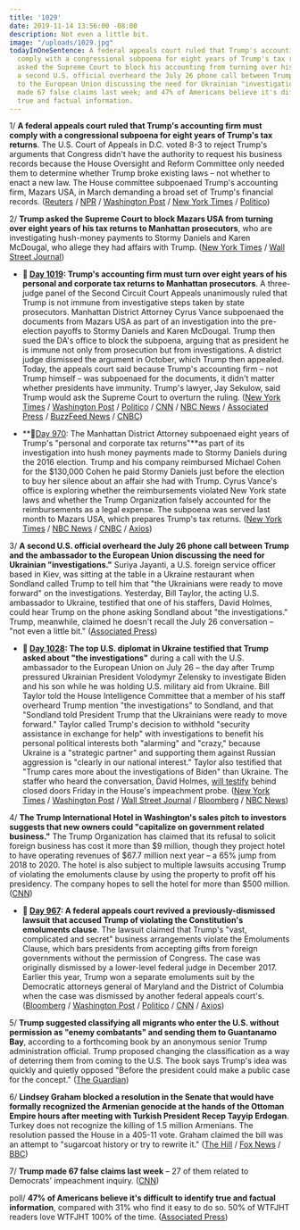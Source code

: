 ```yaml
---
title: '1029'
date: 2019-11-14 13:56:00 -08:00
description: Not even a little bit.
image: "/uploads/1029.jpg"
todayInOneSentence: A federal appeals court ruled that Trump's accounting firm must
  comply with a congressional subpoena for eight years of Trump's tax returns; Trump
  asked the Supreme Court to block his accounting from turning over his tax returns;
  a second U.S. official overheard the July 26 phone call between Trump and the ambassador
  to the European Union discussing the need for Ukrainian "investigations"; Trump
  made 67 false claims last week; and 47% of Americans believe it's difficult to identify
  true and factual information.
---
```


1/ **A federal appeals court ruled that Trump's accounting firm must comply with a congressional subpoena for eight years of Trump's tax returns**. The U.S. Court of Appeals in D.C. voted 8-3 to reject Trump's arguments that Congress didn't have the authority to request his business records because the House Oversight and Reform Committee only needed them to determine whether Trump broke existing laws – not whether to enact a new law. The House committee subpoenaed Trump's accounting firm, Mazars USA, in March demanding a broad set of Trump's financial records. ([Reuters](https://www.reuters.com/article/us-usa-trump-financialrecords-idUSKBN1XO00O) / [NPR](https://www.npr.org/2019/11/14/779168635/federal-appeals-court-lets-stand-ruling-that-congress-can-subpoena-trump-tax-ret) / [Washington Post](https://www.washingtonpost.com/local/legal-issues/congress-can-seek-eight-years-of-trumps-tax-records-appeals-court-rules/2019/11/13/b4fc8002-fc07-11e9-8906-ab6b60de9124_story.html) / [New York Times](https://www.nytimes.com/2019/11/13/us/politics/trump-financial-records-lawsuit.html) / [Politico](https://www.politico.com/news/2019/11/14/trump-lawyers-tax-returns-fight-supreme-court-070875))

2/ **Trump asked the Supreme Court to block Mazars USA from turning over eight years of his tax returns to Manhattan prosecutors**, who are investigating hush-money payments to Stormy Daniels and Karen McDougal, who allege they had affairs with Trump. ([New York Times](https://www.nytimes.com/2019/11/14/us/politics/trump-tax-returns-supreme-court.html) / [Wall Street Journal](https://www.wsj.com/articles/trump-asks-supreme-court-to-block-new-york-subpoena-for-tax-records-11573769653))

* **📌 [Day 1019](https://whatthefuckjusthappenedtoday.com/2019/11/04/day-1019/#4-trumps-accounting-firm-must-turn-o): Trump's accounting firm must turn over eight years of his personal and corporate tax returns to Manhattan prosecutors**. A three-judge panel of the Second Circuit Court Appeals unanimously ruled that Trump is not immune from investigative steps taken by state prosecutors. Manhattan District Attorney Cyrus Vance subpoenaed the documents from Mazars USA as part of an investigation into the pre-election payoffs to Stormy Daniels and Karen McDougal. Trump then sued the DA's office to block the subpoena, arguing that as president he is immune not only from prosecution but from investigations. A district judge dismissed the argument in October, which Trump then appealed. Today, the appeals court said because Trump's accounting firm – not Trump himself – was subpoenaed for the documents, it didn't matter whether presidents have immunity. Trump's lawyer, Jay Sekulow, said Trump would ask the Supreme Court to overturn the ruling. ([New York Times](https://www.nytimes.com/2019/11/04/nyregion/trump-taxes-vance-appeal.html) / [Washington Post](https://www.washingtonpost.com/local/public-safety/appeals-court-rejects-trumps-attempt-to-withhold-tax-return-from-local-prosecutors-setting-stage-for-supreme-court-fight/2019/11/04/567cdb02-f695-11e9-a285-882a8e386a96_story.html) / [Politico](https://www.politico.com/news/2019/11/04/appeals-court-rules-trump-must-give-taxes-to-manhattan-grand-jury-000314) / [CNN](https://www.cnn.com/2019/11/04/politics/donald-trump-tax-returns-court-ruling/index.html) / [NBC News](https://www.nbcnews.com/politics/donald-trump/trump-loses-appeal-new-york-tax-case-must-hand-over-n1076061) / [Associated Press](https://apnews.com/dabe6ccc29a44028b52dc77fd51e9efd) / [BuzzFeed News](https://www.buzzfeednews.com/article/zoetillman/trump-tax-returns-subpoena-cannot-block-court-new-york) / [CNBC](https://www.cnbc.com/2019/11/04/trump-loses-appeal-of-new-york-tax-returns-case.html))

* **📌[Day 970](https://whatthefuckjusthappenedtoday.com/2019/09/16/day-970/#1-the-manhattan-district-attorney-su): The Manhattan District Attorney subpoenaed eight years of Trump's "personal and corporate tax returns"**as part of its investigation into hush money payments made to Stormy Daniels during the 2016 election. Trump and his company reimbursed Michael Cohen for the $130,000 Cohen he paid Stormy Daniels just before the election to buy her silence about an affair she had with Trump. Cyrus Vance's office is exploring whether the reimbursements violated New York state laws and whether the Trump Organization falsely accounted for the reimbursements as a legal expense. The subpoena was served last month to Mazars USA, which prepares Trump's tax returns. ([New York Times](https://www.nytimes.com/2019/09/16/nyregion/trump-tax-returns-cy-vance.html) / [NBC News](https://www.nbcnews.com/politics/donald-trump/manhattan-da-subpoenas-trump-s-tax-returns-probe-hush-money-n1055046) / [CNBC](https://www.cnbc.com/2019/09/16/eight-years-of-trumps-tax-returns-subpoenaed-by-manhattan-da-vance.html) / [Axios](https://www.axios.com/trump-tax-returns-hush-money-manhattan-prosecutors-fa98271e-a8fe-4b76-841a-6c9ae8a8c5d0.html))

3/ **A second U.S. official overheard the July 26 phone call between Trump and the ambassador to the European Union discussing the need for Ukrainian "investigations."** Suriya Jayanti, a U.S. foreign service officer based in Kiev, was sitting at the table in a Ukraine restaurant when Sondland called Trump to tell him that "the Ukrainians were ready to move forward" on the investigations. Yesterday, Bill Taylor, the acting U.S. ambassador to Ukraine, testified that one of his staffers, David Holmes, could hear Trump on the phone asking Sondland about "the investigations." Trump, meanwhile, claimed he doesn't recall the July 26 conversation – "not even a little bit." ([Associated Press](https://apnews.com/6d318542e50b45dc9e1d4d829ad36c96))

* **📌 [Day 1028](https://whatthefuckjusthappenedtoday.com/2019/11/13/day-1028/#1-the-top-u-s-diplomat-in-ukraine-te): The top U.S. diplomat in Ukraine testified that Trump asked about "the investigations"** during a call with the U.S. ambassador to the European Union on July 26 – the day after Trump pressured Ukrainian President Volodymyr Zelensky to investigate Biden and his son while he was holding U.S. military aid from Ukraine. Bill Taylor told the House Intelligence Committee that a member of his staff overheard Trump mention "the investigations" to Sondland, and that "Sondland told President Trump that the Ukrainians were ready to move forward." Taylor called Trump's decision to withhold "security assistance in exchange for help" with investigations to benefit his personal political interests both "alarming" and "crazy," because Ukraine is a "strategic partner" and supporting them against Russian aggression is "clearly in our national interest." Taylor also testified that "Trump cares more about the investigations of Biden" than Ukraine. The staffer who heard the conversation, David Holmes, [will testify](https://www.washingtonpost.com/politics/impeachment-hearings-live-updates/2019/11/13/e974f486-057b-11ea-ac12-3325d49eacaa_story.html#link-M5SHLC3E2M437HIZGIYDTSJB2I) behind closed doors Friday in the House's impeachment probe. ([New York Times](https://www.nytimes.com/2019/11/13/us/politics/impeachment-hearings.html#link-5c3fbecd) / [Washington Post](https://www.washingtonpost.com/politics/impeachment-hearings-live-updates/2019/11/13/e974f486-057b-11ea-ac12-3325d49eacaa_story.html#link-LIIANG54K477TEZHOS4MFPBJJA) / [Wall Street Journal](https://www.wsj.com/livecoverage/public-impeachment-hearing-taylor-kent#LCcard-1573664766) / [Bloomberg](https://www.bloomberg.com/news/articles/2019-11-13/former-prosecutor-to-be-in-inquiry-spotlight-impeachment-update#taylor-calls-withholding-ukraine-aid-crazy-1104-am) / [NBC News](https://www.nbcnews.com/politics/trump-impeachment-inquiry/taylor-says-staffer-overheard-trump-ask-sondland-about-investigations-n1081456))

4/ **The Trump International Hotel in Washington's sales pitch to investors suggests that new owners could "capitalize on government related business."** The Trump Organization has claimed that its refusal to solicit foreign business has cost it more than $9 million, though they project hotel to have operating revenues of $67.7 million next year – a 65% jump from 2018 to 2020. The hotel is also subject to multiple lawsuits accusing Trump of violating the emoluments clause by using the property to profit off his presidency. The company hopes to sell the hotel for more than $500 million. ([CNN](https://www.cnn.com/2019/11/14/politics/exclusive-trump-hotel-investor-pitch/index.html))

* **📌 [Day 967](https://whatthefuckjusthappenedtoday.com/2019/09/13/day-967/#1-a-federal-appeals-court-revived-a): A federal appeals court revived a previously-dismissed lawsuit that accused Trump of violating the Constitution's emoluments clause**. The lawsuit claimed that Trump's "vast, complicated and secret" business arrangements violate the Emoluments Clause, which bars presidents from accepting gifts from foreign governments without the permission of Congress. The case was originally dismissed by a lower-level federal judge in December 2017. Earlier this year, Trump won a separate emoluments suit by the Democratic attorneys general of Maryland and the District of Columbia when the case was dismissed by another federal appeals court's. ([Bloomberg](https://www.bloomberg.com/news/articles/2019-09-13/trump-must-face-suit-by-ethics-watchdog-appeals-court-says) / [Washington Post](https://beta.washingtonpost.com/politics/appeals-court-revives-lawsuit-saying-trump-is-violating-the-constitution-by-doing-business-with-foreign-governments/2019/09/13/0861b010-d632-11e9-9343-40db57cf6abd_story.html) / [Politico](https://www.politico.com/story/2019/09/13/trump-foreign-corruption-lawsuit-1494571) / [CNN](https://www.cnn.com/2019/09/13/politics/donald-trump-ethics-lawsuit/index.html) / [Axios](https://www.axios.com/trump-emoluments-clause-lawsuit-second-circuit-083b5ade-c983-4566-af9c-50e30aedf7a6.html))

5/ **Trump suggested classifying all migrants who enter the U.S. without permission as "enemy combatants" and sending them to Guantanamo Bay**, according to a forthcoming book by an anonymous senior Trump administration official. Trump proposed changing the classification as a way of deterring them from coming to the U.S. The book says Trump's idea was quickly and quietly opposed "Before the president could make a public case for the concept." ([The Guardian](https://www.theguardian.com/us-news/2019/nov/13/trump-proposed-sending-undocumented-migrants-to-guantanamo-anonymous-book-claims))

6/ **Lindsey Graham blocked a resolution in the Senate that would have formally recognized the Armenian genocide at the hands of the Ottoman Empire hours after meeting with Turkish President Recep Tayyip Erdogan**. Turkey does not recognize the killing of 1.5 million Armenians. The resolution passed the House in a 405-11 vote. Graham claimed the bill was an attempt to "sugarcoat history or try to rewrite it." ([The Hill](https://thehill.com/homenews/senate/470386-graham-blocks-resolution-recognizing-armenian-genocide-after-erdogan-meeting) / [Fox News](https://www.foxnews.com/politics/sen-lindsey-graham-blocks-armenian-genocide-resolution-after-meeting-with-trump-turkish-president) / [BBC](https://www.bbc.com/news/world-us-canada-50418697))

7/ **Trump made 67 false claims last week** – 27 of them related to Democrats' impeachment inquiry. ([CNN](https://www.cnn.com/2019/11/14/politics/fact-check-trump-november-67-false-claims/index.html))

poll/ **47% of Americans believe it's difficult to identify true and factual information**, compared with 31% who find it easy to do so. 50% of WTFJHT readers love WTFJHT 100% of the time. ([Associated Press](https://apnews.com/c762f01370ee4bbe8bbd20f5ddf2adbe))